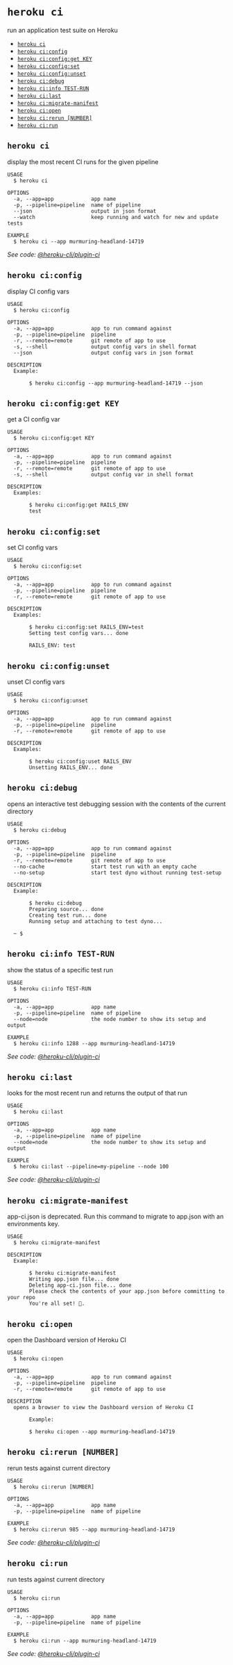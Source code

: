 `heroku ci`
===========

run an application test suite on Heroku

* [`heroku ci`](#heroku-ci)
* [`heroku ci:config`](#heroku-ciconfig)
* [`heroku ci:config:get KEY`](#heroku-ciconfigget-key)
* [`heroku ci:config:set`](#heroku-ciconfigset)
* [`heroku ci:config:unset`](#heroku-ciconfigunset)
* [`heroku ci:debug`](#heroku-cidebug)
* [`heroku ci:info TEST-RUN`](#heroku-ciinfo-test-run)
* [`heroku ci:last`](#heroku-cilast)
* [`heroku ci:migrate-manifest`](#heroku-cimigrate-manifest)
* [`heroku ci:open`](#heroku-ciopen)
* [`heroku ci:rerun [NUMBER]`](#heroku-cirerun-number)
* [`heroku ci:run`](#heroku-cirun)

## `heroku ci`

display the most recent CI runs for the given pipeline

```
USAGE
  $ heroku ci

OPTIONS
  -a, --app=app            app name
  -p, --pipeline=pipeline  name of pipeline
  --json                   output in json format
  --watch                  keep running and watch for new and update tests

EXAMPLE
  $ heroku ci --app murmuring-headland-14719
```

_See code: [@heroku-cli/plugin-ci](https://github.com/heroku/cli/blob/v7.39.3/packages/ci/src/commands/ci/index.ts)_

## `heroku ci:config`

display CI config vars

```
USAGE
  $ heroku ci:config

OPTIONS
  -a, --app=app            app to run command against
  -p, --pipeline=pipeline  pipeline
  -r, --remote=remote      git remote of app to use
  -s, --shell              output config vars in shell format
  --json                   output config vars in json format

DESCRIPTION
  Example:

       $ heroku ci:config --app murmuring-headland-14719 --json
```

## `heroku ci:config:get KEY`

get a CI config var

```
USAGE
  $ heroku ci:config:get KEY

OPTIONS
  -a, --app=app            app to run command against
  -p, --pipeline=pipeline  pipeline
  -r, --remote=remote      git remote of app to use
  -s, --shell              output config var in shell format

DESCRIPTION
  Examples:

       $ heroku ci:config:get RAILS_ENV
       test
```

## `heroku ci:config:set`

set CI config vars

```
USAGE
  $ heroku ci:config:set

OPTIONS
  -a, --app=app            app to run command against
  -p, --pipeline=pipeline  pipeline
  -r, --remote=remote      git remote of app to use

DESCRIPTION
  Examples:

       $ heroku ci:config:set RAILS_ENV=test
       Setting test config vars... done

       RAILS_ENV: test
```

## `heroku ci:config:unset`

unset CI config vars

```
USAGE
  $ heroku ci:config:unset

OPTIONS
  -a, --app=app            app to run command against
  -p, --pipeline=pipeline  pipeline
  -r, --remote=remote      git remote of app to use

DESCRIPTION
  Examples:

       $ heroku ci:config:uset RAILS_ENV
       Unsetting RAILS_ENV... done
```

## `heroku ci:debug`

opens an interactive test debugging session with the contents of the current directory

```
USAGE
  $ heroku ci:debug

OPTIONS
  -a, --app=app            app to run command against
  -p, --pipeline=pipeline  pipeline
  -r, --remote=remote      git remote of app to use
  --no-cache               start test run with an empty cache
  --no-setup               start test dyno without running test-setup

DESCRIPTION
  Example:

       $ heroku ci:debug
       Preparing source... done
       Creating test run... done
       Running setup and attaching to test dyno...

  ~ $
```

## `heroku ci:info TEST-RUN`

show the status of a specific test run

```
USAGE
  $ heroku ci:info TEST-RUN

OPTIONS
  -a, --app=app            app name
  -p, --pipeline=pipeline  name of pipeline
  --node=node              the node number to show its setup and output

EXAMPLE
  $ heroku ci:info 1288 --app murmuring-headland-14719
```

_See code: [@heroku-cli/plugin-ci](https://github.com/heroku/cli/blob/v7.39.3/packages/ci/src/commands/ci/info.ts)_

## `heroku ci:last`

looks for the most recent run and returns the output of that run

```
USAGE
  $ heroku ci:last

OPTIONS
  -a, --app=app            app name
  -p, --pipeline=pipeline  name of pipeline
  --node=node              the node number to show its setup and output

EXAMPLE
  $ heroku ci:last --pipeline=my-pipeline --node 100
```

_See code: [@heroku-cli/plugin-ci](https://github.com/heroku/cli/blob/v7.39.3/packages/ci/src/commands/ci/last.ts)_

## `heroku ci:migrate-manifest`

app-ci.json is deprecated. Run this command to migrate to app.json with an environments key.

```
USAGE
  $ heroku ci:migrate-manifest

DESCRIPTION
  Example:

       $ heroku ci:migrate-manifest
       Writing app.json file... done
       Deleting app-ci.json file... done
       Please check the contents of your app.json before committing to your repo
       You're all set! 🎉.
```

## `heroku ci:open`

open the Dashboard version of Heroku CI

```
USAGE
  $ heroku ci:open

OPTIONS
  -a, --app=app            app to run command against
  -p, --pipeline=pipeline  pipeline
  -r, --remote=remote      git remote of app to use

DESCRIPTION
  opens a browser to view the Dashboard version of Heroku CI

       Example:

       $ heroku ci:open --app murmuring-headland-14719
```

## `heroku ci:rerun [NUMBER]`

rerun tests against current directory

```
USAGE
  $ heroku ci:rerun [NUMBER]

OPTIONS
  -a, --app=app            app name
  -p, --pipeline=pipeline  name of pipeline

EXAMPLE
  $ heroku ci:rerun 985 --app murmuring-headland-14719
```

_See code: [@heroku-cli/plugin-ci](https://github.com/heroku/cli/blob/v7.39.3/packages/ci/src/commands/ci/rerun.ts)_

## `heroku ci:run`

run tests against current directory

```
USAGE
  $ heroku ci:run

OPTIONS
  -a, --app=app            app name
  -p, --pipeline=pipeline  name of pipeline

EXAMPLE
  $ heroku ci:run --app murmuring-headland-14719
```

_See code: [@heroku-cli/plugin-ci](https://github.com/heroku/cli/blob/v7.39.3/packages/ci/src/commands/ci/run.ts)_
